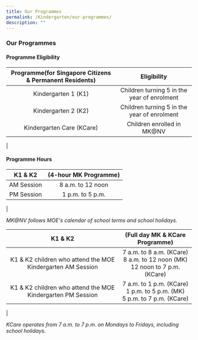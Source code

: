 ```yaml
---
title: Our Programmes
permalink: /Kindergarten/our-programmes/
description: ""
---
```

### Our Programmes

#### Programme Eligibility

| Programme(for Singapore Citizens & Permanent Residents) | Eligibility |
|:---:|:---:|
| Kindergarten 1 (K1) | Children turning 5 in the year of enrolment |
| Kindergarten 2 (K2) | Children turning 5 in the year of enrolment |
|  Kindergarten Care (KCare) | Children enrolled in MK@NV  |
|

#### Programme Hours

| K1 & K2  | (4-hour MK Programme) |
|:---:|:---:|
| AM Session | 8 a.m. to 12 noon |
| PM Session | 1 p.m. to 5 p.m. |
|

_MK@NV follows MOE's calendar of school terms and school holidays._

| K1 & K2  | (Full day MK & KCare Programme) |
|:---:|:---:|
| K1 & K2 children who attend the MOE Kindergarten AM Session | 7 a.m. to 8 a.m. (KCare)<br>8 a.m. to 12 noon (MK)<br>12 noon to 7 p.m. (KCare)<br> |
| K1 & K2 children who attend the MOE Kindergarten PM Session | 7 a.m. to 1 p.m. (KCare)<br>1 p.m. to 5 p.m. (MK)<br>5 p.m. to 7 p.m. (KCare) |
|

_KCare operates from 7 a.m. to 7 p.m. on Mondays to Fridays, including school holidays._
